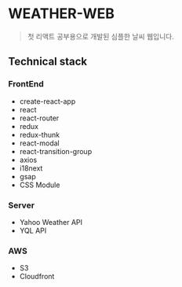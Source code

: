 # WEATHER-WEB
> 첫 리액트 공부용으로 개발된 심플한 날씨 웹입니다.

## Technical stack

### FrontEnd
- create-react-app
- react
- react-router
- redux
- redux-thunk
- react-modal
- react-transition-group
- axios
- i18next
- gsap
- CSS Module

### Server
- Yahoo Weather API
- YQL API

### AWS
- S3
- Cloudfront
